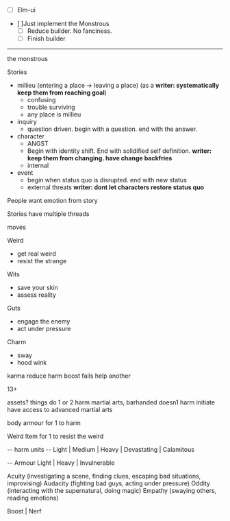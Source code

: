 - [ ] Elm-ui

- [ ]Just implement the Monstrous
  - [ ] Reduce builder. No fanciness.
  - [ ] Finish builder

---

the monstrous

Stories

- millieu (entering a place -> leaving a place) (as a **writer: systematically keep them from reaching goal**)
  - confusing
  - trouble surviving
  - any place is millieu
- inquiry
  - question driven. begin with a question. end with the answer.
- character
  - ANGST
  - Begin with identity shift. End with solidified self definition.
    **writer: keep them from changing. have change backfries**
  - internal
- event
  - begin when status quo is disrupted. end with new status
  - external threats
    **writer: dont let characters restore status quo**

People want emotion from story

Stories have multiple threads

moves

Weird

- get real weird
- resist the strange

Wits

- save your skin
- assess reality

Guts

- engage the enemy
- act under pressure

Charm

- sway
- hood wink

karma
reduce harm
boost fails
help another

13+

assets?
things do 1 or 2 harm
martial arts, barhanded doesn1 harm
initiate have access to advanced martial arts

body armour for 1 to harm

Weird Item for 1 to resist the weird

-- harm units
-- Light | Medium | Heavy | Devastating | Calamitous

-- Armour
Light | Heavy | Invulnerable

Acuity (investigating a scene, finding clues, escaping bad situations, improvising)
Audacity (fighting bad guys, acting under pressure)
Oddity (interacting with the supernatural, doing magic)
Empathy (swaying others, reading emotions)

Boost | Nerf
